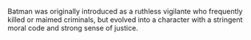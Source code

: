 Batman was originally introduced as a ruthless vigilante who frequently killed or maimed criminals, 
but evolved into a character with a stringent moral code and strong sense of justice.
